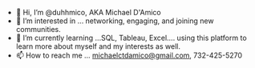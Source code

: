 - 👋 Hi, I’m @duhhmico, AKA Michael D'Amico
- 👀 I’m interested in ... networking, engaging, and joining new communities.
- 🌱 I’m currently learning ...SQL, Tableau, Excel.... using this platform to learn more about myself and my interests as well. 
- 📫 How to reach me ... michaelctdamico@gmail.com, 732-425-5270

<!---
duhhmico/duhhmico is a ✨ special ✨ repository because its `README.md` (this file) appears on your GitHub profile.
You can click the Preview link to take a look at your changes.
--->
